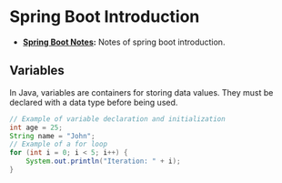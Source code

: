 # Spring Boot Introduction
- **[Spring Boot Notes](2-Spring-Boot-notes.pdf):** Notes of spring boot introduction.
## Variables

In Java, variables are containers for storing data values. They must be declared with a data type before being used.

```java
// Example of variable declaration and initialization
int age = 25;
String name = "John";
// Example of a for loop
for (int i = 0; i < 5; i++) {
    System.out.println("Iteration: " + i);
}
```
